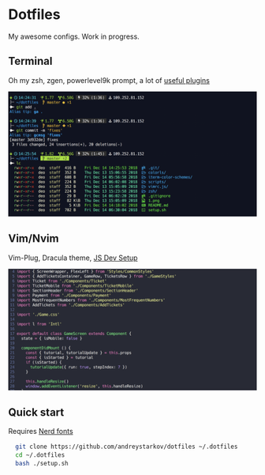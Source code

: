 # Dotfiles

My awesome configs. Work in progress.

## Terminal

  Oh my zsh, zgen, powerlevel9k prompt, a lot of [useful plugins](https://github.com/andreystarkov/dotfiles/blob/master/zsh/zgen_setup.zsh)

![zsh](assets/1.png)

## Vim/Nvim

  Vim-Plug, Dracula theme, [JS Dev Setup](https://github.com/andreystarkov/dotfiles/blob/master/nvim/init.vim)

![nvim](assets/2.png)

## Quick start

Requires [Nerd fonts](https://github.com/ryanoasis/nerd-fonts)

```bash
  git clone https://github.com/andreystarkov/dotfiles ~/.dotfiles
  cd ~/.dotfiles
  bash ./setup.sh
```
